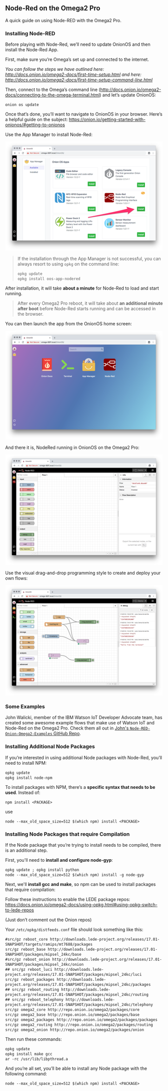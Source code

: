 ## Node-Red on the Omega2 Pro

A quick guide on using Node-RED with the Omega2 Pro.

### Installing Node-RED

Before playing with Node-Red, we’ll need to update OnionOS and then install the Node-Red App.

First, make sure you’re Omega’s set up and connected to the internet. 

*You can follow the steps we have outlined here: http://docs.onion.io/omega2-docs/first-time-setup.html
and here: http://docs.onion.io/omega2-docs/first-time-setup-command-line.html*

Then, connect to the Omega’s command line (http://docs.onion.io/omega2-docs/connecting-to-the-omega-terminal.html) and let’s update OnionOS:
```
onion os update
```

Once that’s done, you’ll want to navigate to OnionOS in your browser. Here’s a helpful guide on the subject: https://onion.io/getting-started-with-onionos/#getting-to-onionos

Use the App Manager to install Node-Red:

![install](images/node-red-0-install.png)

> If the installation through the App Manager is not successful, you can always resort to using `opkg` on the command line:
> ```
> opkg update
> opkg install oos-app-nodered
> ```

After installation, it will take **about a minute** for Node-Red to load and start running. 

> After every Omega2 Pro reboot, it will take about **an additional minute after boot** before Node-Red starts running and can be accessed in the browser.

You can then launch the app from the OnionOS home screen:

![home screen](images/node-red-1-home-screen.png)

And there it is, NodeRed running in OnionOS on the Omega2 Pro:

![running](images/node-red-2-empty-flow.png)

Use the visual drag-and-drop programming style to create and deploy your own flows:

![flow](images/node-red-3-flow.png)

### Some Examples

John Walicki, member of the IBM Watson IoT Developer Advocate team, has created some awesome example flows that make use of Watson IoT and Node-Red on the Omega2 Pro. Check them all out in [John's `Node-RED-Onion-Omega2-Examples` GitHub Repo](https://github.com/johnwalicki/Node-RED-Onion-Omega2-Examples).

### Installing Additional Node Packages
If you’re interested in using additional Node packages with Node-Red, you’ll need to install NPM:
```
opkg update
opkg install node-npm
```

To install packages with NPM, there’s a **specific syntax that needs to be used**.
Instead of:
```
npm install <PACKAGE>
```
use
```
node --max_old_space_size=512 $(which npm) install <PACKAGE>
```

### Installing Node Packages that require Compilation
If the Node package that you’re trying to install needs to be compiled, there is an additional step.

First, you'll need to **install and configure node-gyp**:
```
opkg update ; opkg install python
node --max_old_space_size=512 $(which npm) install -g node-gyp
```

Next, we'll **install gcc and make**, so npm can be used to install packages that require compilation:

Follow these instructions to enable the LEDE package repos: https://docs.onion.io/omega2-docs/using-opkg.html#using-opkg-switch-to-lede-repos

(Just don’t comment out the Onion repos)

Your `/etc/opkg/distfeeds.conf` file should look something like this:
```
#src/gz reboot_core http://downloads.lede-project.org/releases/17.01-SNAPSHOT/targets/ramips/mt7688/packages
src/gz reboot_base http://downloads.lede-project.org/releases/17.01-SNAPSHOT/packages/mipsel_24kc/base
#src/gz reboot_onion http://downloads.lede-project.org/releases/17.01-SNAPSHOT/packages/mipsel_24kc/onion
## src/gz reboot_luci http://downloads.lede-project.org/releases/17.01-SNAPSHOT/packages/mipsel_24kc/luci
src/gz reboot_packages http://downloads.lede-project.org/releases/17.01-SNAPSHOT/packages/mipsel_24kc/packages
## src/gz reboot_routing http://downloads.lede-project.org/releases/17.01-SNAPSHOT/packages/mipsel_24kc/routing
## src/gz reboot_telephony http://downloads.lede-project.org/releases/17.01-SNAPSHOT/packages/mipsel_24kc/telephony
src/gz omega2_core http://repo.onion.io/omega2/packages/core
src/gz omega2_base http://repo.onion.io/omega2/packages/base
src/gz omega2_packages http://repo.onion.io/omega2/packages/packages
src/gz omega2_routing http://repo.onion.io/omega2/packages/routing
src/gz omega2_onion http://repo.onion.io/omega2/packages/onion
```

Then run these commands:
```
opkg update
opkg install make gcc
ar -rc /usr/lib/libpthread.a
```

And you’re all set, you’ll be able to install any Node package with the following command:
```
node --max_old_space_size=512 $(which npm) install <PACKAGE>
```
